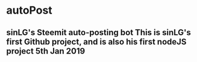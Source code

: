 # autoPost
sinLG's Steemit auto-posting bot
This is sinLG's first Github project, and is also his first nodeJS project
5th Jan 2019
-----------------------------------------------------------------------
